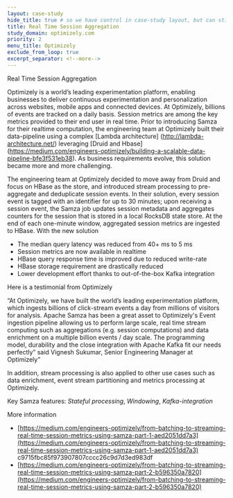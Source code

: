 ```yaml
---
layout: case-study
hide_title: true # so we have control in case-study layout, but can still use page
title: Real Time Session Aggregation
study_domain: optimizely.com
priority: 2
menu_title: Optimizely
exclude_from_loop: true
excerpt_separator: <!--more-->
---
```

<!--
   Licensed to the Apache Software Foundation (ASF) under one or more
   contributor license agreements.  See the NOTICE file distributed with
   this work for additional information regarding copyright ownership.
   The ASF licenses this file to You under the Apache License, Version 2.0
   (the "License"); you may not use this file except in compliance with
   the License.  You may obtain a copy of the License at

       http://www.apache.org/licenses/LICENSE-2.0

   Unless required by applicable law or agreed to in writing, software
   distributed under the License is distributed on an "AS IS" BASIS,
   WITHOUT WARRANTIES OR CONDITIONS OF ANY KIND, either express or implied.
   See the License for the specific language governing permissions and
   limitations under the License.
-->

Real Time Session Aggregation

<!--more-->

Optimizely is a world’s leading experimentation platform, enabling businesses to 
deliver continuous experimentation and personalization across websites, mobile 
apps and connected devices. At Optimizely, billions of events are tracked on a 
daily basis. Session metrics are among the key metrics provided to their end user 
in real time. Prior to introducing Samza for their realtime computation, the 
engineering team at Optimizely built their data-pipeline using a complex 
[Lambda architecture] (http://lambda-architecture.net/) leveraging 
[Druid and Hbase] (https://medium.com/engineers-optimizely/building-a-scalable-data-pipeline-bfe3f531eb38). 
As business requirements evolve, this solution became more and more challenging.

The engineering team at Optimizely decided to move away from Druid and focus on 
HBase as the store, and introduced stream processing to pre-aggregate and 
deduplicate session events. In their solution, every session event is tagged 
with an identifier for up to 30 minutes; upon receiving a session event, the 
Samza job updates session metadata and aggregates counters for the session 
that is stored in a local RocksDB state store. At the end of each one-minute 
window, aggregated session metrics are ingested to HBase. With the new solution

-   The median query latency was reduced from 40+ ms to 5 ms
-   Session metrics are now available in realtime
-   HBase query response time is improved due to reduced write-rate
-   HBase storage requirement are drastically reduced
-   Lower development effort thanks to out-of-the-box Kafka integration
 
Here is a testimonial from Optimizely

“At Optimizely, we have built the world’s leading experimentation platform, 
which ingests billions of click-stream events a day from millions of visitors 
for analysis. Apache Samza has been a great asset to Optimizely's Event 
ingestion pipeline allowing us to perform large scale, real time stream 
computing such as aggregations (e.g. session computations) and data enrichment 
on a multiple billion events / day scale. The programming model, durability 
and the close integration with Apache Kafka fit our needs perfectly” said 
Vignesh Sukumar, Senior Engineering Manager at Optimizely”

In addition, stream processing is also applied to other use cases such as 
data enrichment, event stream partitioning and metrics processing at Optimizely.

Key Samza features: *Stateful processing*, *Windowing*, *Kafka-integration*

More information

-   [https://medium.com/engineers-optimizely/from-batching-to-streaming-real-time-session-metrics-using-samza-part-1-aed2051dd7a3](https://medium.com/engineers-optimizely/from-batching-to-streaming-real-time-session-metrics-using-samza-part-1-aed2051dd7a3)
c9715fbc85f973907807cccc26c9d7d3ed983df
-   [https://medium.com/engineers-optimizely/from-batching-to-streaming-real-time-session-metrics-using-samza-part-2-b596350a7820](https://medium.com/engineers-optimizely/from-batching-to-streaming-real-time-session-metrics-using-samza-part-2-b596350a7820)
    